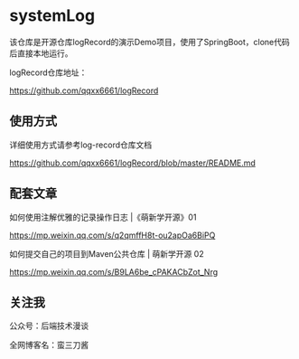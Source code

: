 # systemLog

该仓库是开源仓库logRecord的演示Demo项目，使用了SpringBoot，clone代码后直接本地运行。

logRecord仓库地址：

https://github.com/qqxx6661/logRecord

## 使用方式

详细使用方式请参考log-record仓库文档

https://github.com/qqxx6661/logRecord/blob/master/README.md

## 配套文章

如何使用注解优雅的记录操作日志 |《萌新学开源》01 

https://mp.weixin.qq.com/s/q2qmffH8t-ou2apOa6BiPQ

如何提交自己的项目到Maven公共仓库 | 萌新学开源 02

https://mp.weixin.qq.com/s/B9LA6be_cPAKACbZot_Nrg

## 关注我

公众号：后端技术漫谈

全网博客名：蛮三刀酱